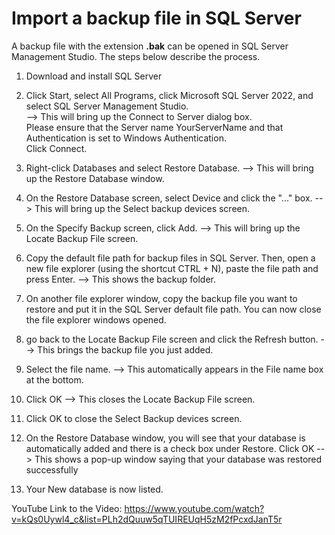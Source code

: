 # Import a backup file in SQL Server

A backup file with the extension **.bak** can be opened in SQL Server Management Studio. The steps below describe the process.

1. Download and install SQL Server
2. Click Start, select All Programs, click Microsoft SQL Server 2022, and select SQL Server Management Studio.  
--> This will bring up the Connect to Server dialog box.  
Please ensure that the Server name YourServerName and that Authentication is set to Windows Authentication.  
Click Connect.

2. Right-click Databases and select Restore Database.
--> This will bring up the Restore Database window.

3. On the Restore Database screen, select Device and click the "..." box.
--> This will bring up the Select backup devices screen.

4. On the Specify Backup screen, click Add.
--> This will bring up the Locate Backup File screen.

5. Copy the default file path for backup files in SQL Server. Then, open a new file explorer (using the shortcut CTRL + N), paste the file path and press Enter.
--> This shows the backup folder.

6. On another file explorer window, copy the backup file you want to restore and put it in the SQL Server default file path. You can now close the file explorer windows opened.

7. go back to the Locate Backup File screen and click the Refresh button. 
--> This brings the backup file you just added.

8. Select the file name.
--> This automatically appears in the File name box at the bottom.

9. Click OK
--> This closes the Locate Backup File screen.

10. Click OK to close the Select Backup devices screen. 

11. On the Restore Database window, you will see that your database is automatically added and there is a check box under Restore. Click OK
--> This shows a pop-up window saying that your database was restored successfully

12. Your New database is now listed.

YouTube Link to the Video: https://www.youtube.com/watch?v=kQs0Uywl4_c&list=PLh2dQuuw5qTUIREUqH5zM2fPcxdJanT5r
